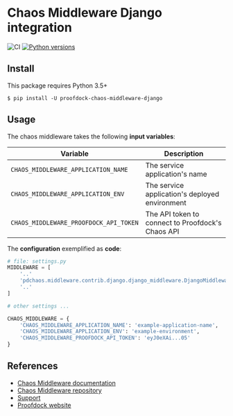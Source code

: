 # Chaos Middleware Django integration

![CI](https://github.com/proofdock/chaos-middleware-python/workflows/CI/badge.svg?branch=master)
[![Python versions](https://img.shields.io/pypi/pyversions/proofdock-chaos-middleware-django.svg)](https://www.python.org/)

## Install

This package requires Python 3.5+

```
$ pip install -U proofdock-chaos-middleware-django
```

## Usage

The chaos middleware takes the following **input variables**:

| Variable | Description |
| ---      | ---         |
| `CHAOS_MIDDLEWARE_APPLICATION_NAME` | The service application's name |
| `CHAOS_MIDDLEWARE_APPLICATION_ENV` | The service application's deployed environment |
| `CHAOS_MIDDLEWARE_PROOFDOCK_API_TOKEN` | The API token to connect to Proofdock's Chaos API |

The **configuration** exemplified as **code**:

```python
# file: settings.py
MIDDLEWARE = [
    '..'
    'pdchaos.middleware.contrib.django.django_middleware.DjangoMiddleware',
    '..'
]

# other settings ...

CHAOS_MIDDLEWARE = {
    'CHAOS_MIDDLEWARE_APPLICATION_NAME': 'example-application-name',
    'CHAOS_MIDDLEWARE_APPLICATION_ENV': 'example-environment',
    'CHAOS_MIDDLEWARE_PROOFDOCK_API_TOKEN': 'eyJ0eXAi...05'
}
```

## References

- [Chaos Middleware documentation][proofdock_middleware_docs]
- [Chaos Middleware repository][proofdock_middleware_repo]
- [Support][proofdock_support]
- [Proofdock website][proofdock]

[proofdock]: https://proofdock.io/
[proofdock_middleware_docs]: https://docs.proofdock.io/chaos/middleware/about/
[proofdock_support]: https://github.com/proofdock/chaos-support/
[proofdock_middleware_repo]: https://github.com/proofdock/chaos-middleware-python
